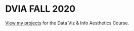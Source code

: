 # DVIA FALL 2020
[View my projects](https://jessiejessje.github.io/DVIA/) for the Data Viz & Info Aesthetics Course. 
